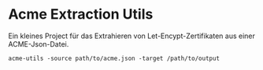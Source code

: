 # Acme Extraction Utils

Ein kleines Project für das Extrahieren von Let-Encypt-Zertifikaten aus einer ACME-Json-Datei.

`acme-utils -source path/to/acme.json -target /path/to/output`

